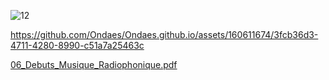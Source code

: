![12](https://github.com/Ondaes/Ondaes.github.io/assets/160611674/35df982f-2fad-42c1-b6c6-e0a06f2dc4d7)

https://github.com/Ondaes/Ondaes.github.io/assets/160611674/3fcb36d3-4711-4280-8990-c51a7a25463c



[06_Debuts_Musique_Radiophonique.pdf](https://github.com/Ondaes/Ondaes.github.io/files/14496942/06_Debuts_Musique_Radiophonique.pdf)


